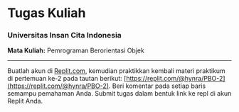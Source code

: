 # **Tugas Kuliah**  
### Universitas Insan Cita Indonesia  

**Mata Kuliah:** Pemrograman Berorientasi Objek  

---

Buatlah akun di [Replit.com](https://replit.com), kemudian praktikkan kembali materi praktikum di pertemuan ke-2 pada tautan berikut: [https://replit.com/@hynra/PBO-2](https://replit.com/@hynra/PBO-2). Beri komentar pada setiap baris semampu pemahaman Anda. Submit tugas dalam bentuk link ke repl di akun Replit Anda.  
